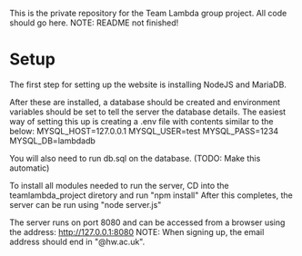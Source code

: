 This is the private repository for the Team Lambda group project. All code should go here.
NOTE: README not finished!

# Setup
The first step for setting up the website is installing NodeJS and MariaDB.

After these are installed, a database should be created and environment variables should be set to tell the server the database details.
The easiest way of setting this up is creating a .env file with contents similar to the below:
MYSQL_HOST=127.0.0.1
MYSQL_USER=test
MYSQL_PASS=1234
MYSQL_DB=lambdadb

You will also need to run db.sql on the database. (TODO: Make this automatic)

To install all modules needed to run the server, CD into the teamlambda_project diretory and run "npm install"
After this completes, the server can be run using "node server.js"

The server runs on port 8080 and can be accessed from a browser using the address: http://127.0.0.1:8080
NOTE: When signing up, the email address should end in "@hw.ac.uk".